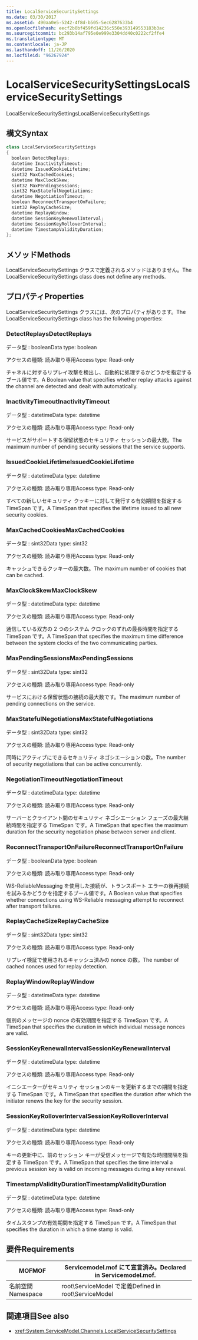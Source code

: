 ```yaml
---
title: LocalServiceSecuritySettings
ms.date: 03/30/2017
ms.assetid: 490aa0e5-5242-4f8d-b505-5ec6287633b4
ms.openlocfilehash: eecf2b0bf459fd14236c550e393149553183b3ac
ms.sourcegitcommit: bc293b14af795e0e999e3304dd40c0222cf2ffe4
ms.translationtype: MT
ms.contentlocale: ja-JP
ms.lasthandoff: 11/26/2020
ms.locfileid: "96267924"
---
```

# <a name="localservicesecuritysettings"></a><span data-ttu-id="c0872-102">LocalServiceSecuritySettings</span><span class="sxs-lookup"><span data-stu-id="c0872-102">LocalServiceSecuritySettings</span></span>

<span data-ttu-id="c0872-103">LocalServiceSecuritySettings</span><span class="sxs-lookup"><span data-stu-id="c0872-103">LocalServiceSecuritySettings</span></span>  
  
## <a name="syntax"></a><span data-ttu-id="c0872-104">構文</span><span class="sxs-lookup"><span data-stu-id="c0872-104">Syntax</span></span>  
  
```csharp
class LocalServiceSecuritySettings  
{  
  boolean DetectReplays;  
  datetime InactivityTimeout;  
  datetime IssuedCookieLifetime;  
  sint32 MaxCachedCookies;  
  datetime MaxClockSkew;  
  sint32 MaxPendingSessions;  
  sint32 MaxStatefulNegotiations;  
  datetime NegotiationTimeout;  
  boolean ReconnectTransportOnFailure;  
  sint32 ReplayCacheSize;  
  datetime ReplayWindow;  
  datetime SessionKeyRenewalInterval;  
  datetime SessionKeyRolloverInterval;  
  datetime TimestampValidityDuration;  
};  
```  
  
## <a name="methods"></a><span data-ttu-id="c0872-105">メソッド</span><span class="sxs-lookup"><span data-stu-id="c0872-105">Methods</span></span>  

 <span data-ttu-id="c0872-106">LocalServiceSecuritySettings クラスで定義されるメソッドはありません。</span><span class="sxs-lookup"><span data-stu-id="c0872-106">The LocalServiceSecuritySettings class does not define any methods.</span></span>  
  
## <a name="properties"></a><span data-ttu-id="c0872-107">プロパティ</span><span class="sxs-lookup"><span data-stu-id="c0872-107">Properties</span></span>  

 <span data-ttu-id="c0872-108">LocalServiceSecuritySettings クラスには、次のプロパティがあります。</span><span class="sxs-lookup"><span data-stu-id="c0872-108">The LocalServiceSecuritySettings class has the following properties:</span></span>  
  
### <a name="detectreplays"></a><span data-ttu-id="c0872-109">DetectReplays</span><span class="sxs-lookup"><span data-stu-id="c0872-109">DetectReplays</span></span>  

 <span data-ttu-id="c0872-110">データ型 : boolean</span><span class="sxs-lookup"><span data-stu-id="c0872-110">Data type: boolean</span></span>  
  
 <span data-ttu-id="c0872-111">アクセスの種類: 読み取り専用</span><span class="sxs-lookup"><span data-stu-id="c0872-111">Access type: Read-only</span></span>  
  
 <span data-ttu-id="c0872-112">チャネルに対するリプレイ攻撃を検出し、自動的に処理するかどうかを指定するブール値です。</span><span class="sxs-lookup"><span data-stu-id="c0872-112">A Boolean value that specifies whether replay attacks against the channel are detected and dealt with automatically.</span></span>  
  
### <a name="inactivitytimeout"></a><span data-ttu-id="c0872-113">InactivityTimeout</span><span class="sxs-lookup"><span data-stu-id="c0872-113">InactivityTimeout</span></span>  

 <span data-ttu-id="c0872-114">データ型 : datetime</span><span class="sxs-lookup"><span data-stu-id="c0872-114">Data type: datetime</span></span>  
  
 <span data-ttu-id="c0872-115">アクセスの種類: 読み取り専用</span><span class="sxs-lookup"><span data-stu-id="c0872-115">Access type: Read-only</span></span>  
  
 <span data-ttu-id="c0872-116">サービスがサポートする保留状態のセキュリティ セッションの最大数。</span><span class="sxs-lookup"><span data-stu-id="c0872-116">The maximum number of pending security sessions that the service supports.</span></span>  
  
### <a name="issuedcookielifetime"></a><span data-ttu-id="c0872-117">IssuedCookieLifetime</span><span class="sxs-lookup"><span data-stu-id="c0872-117">IssuedCookieLifetime</span></span>  

 <span data-ttu-id="c0872-118">データ型 : datetime</span><span class="sxs-lookup"><span data-stu-id="c0872-118">Data type: datetime</span></span>  
  
 <span data-ttu-id="c0872-119">アクセスの種類: 読み取り専用</span><span class="sxs-lookup"><span data-stu-id="c0872-119">Access type: Read-only</span></span>  
  
 <span data-ttu-id="c0872-120">すべての新しいセキュリティ クッキーに対して発行する有効期間を指定する TimeSpan です。</span><span class="sxs-lookup"><span data-stu-id="c0872-120">A TimeSpan that specifies the lifetime issued to all new security cookies.</span></span>  
  
### <a name="maxcachedcookies"></a><span data-ttu-id="c0872-121">MaxCachedCookies</span><span class="sxs-lookup"><span data-stu-id="c0872-121">MaxCachedCookies</span></span>  

 <span data-ttu-id="c0872-122">データ型 : sint32</span><span class="sxs-lookup"><span data-stu-id="c0872-122">Data type: sint32</span></span>  
  
 <span data-ttu-id="c0872-123">アクセスの種類: 読み取り専用</span><span class="sxs-lookup"><span data-stu-id="c0872-123">Access type: Read-only</span></span>  
  
 <span data-ttu-id="c0872-124">キャッシュできるクッキーの最大数。</span><span class="sxs-lookup"><span data-stu-id="c0872-124">The maximum number of cookies that can be cached.</span></span>  
  
### <a name="maxclockskew"></a><span data-ttu-id="c0872-125">MaxClockSkew</span><span class="sxs-lookup"><span data-stu-id="c0872-125">MaxClockSkew</span></span>  

 <span data-ttu-id="c0872-126">データ型 : datetime</span><span class="sxs-lookup"><span data-stu-id="c0872-126">Data type: datetime</span></span>  
  
 <span data-ttu-id="c0872-127">アクセスの種類: 読み取り専用</span><span class="sxs-lookup"><span data-stu-id="c0872-127">Access type: Read-only</span></span>  
  
 <span data-ttu-id="c0872-128">通信している双方の 2 つのシステム クロックのずれの最長時間を指定する TimeSpan です。</span><span class="sxs-lookup"><span data-stu-id="c0872-128">A TimeSpan that specifies the maximum time difference between the system clocks of the two communicating parties.</span></span>  
  
### <a name="maxpendingsessions"></a><span data-ttu-id="c0872-129">MaxPendingSessions</span><span class="sxs-lookup"><span data-stu-id="c0872-129">MaxPendingSessions</span></span>  

 <span data-ttu-id="c0872-130">データ型 : sint32</span><span class="sxs-lookup"><span data-stu-id="c0872-130">Data type: sint32</span></span>  
  
 <span data-ttu-id="c0872-131">アクセスの種類: 読み取り専用</span><span class="sxs-lookup"><span data-stu-id="c0872-131">Access type: Read-only</span></span>  
  
 <span data-ttu-id="c0872-132">サービスにおける保留状態の接続の最大数です。</span><span class="sxs-lookup"><span data-stu-id="c0872-132">The maximum number of pending connections on the service.</span></span>  
  
### <a name="maxstatefulnegotiations"></a><span data-ttu-id="c0872-133">MaxStatefulNegotiations</span><span class="sxs-lookup"><span data-stu-id="c0872-133">MaxStatefulNegotiations</span></span>  

 <span data-ttu-id="c0872-134">データ型 : sint32</span><span class="sxs-lookup"><span data-stu-id="c0872-134">Data type: sint32</span></span>  
  
 <span data-ttu-id="c0872-135">アクセスの種類: 読み取り専用</span><span class="sxs-lookup"><span data-stu-id="c0872-135">Access type: Read-only</span></span>  
  
 <span data-ttu-id="c0872-136">同時にアクティブにできるセキュリティ ネゴシエーションの数。</span><span class="sxs-lookup"><span data-stu-id="c0872-136">The number of security negotiations that can be active concurrently.</span></span>  
  
### <a name="negotiationtimeout"></a><span data-ttu-id="c0872-137">NegotiationTimeout</span><span class="sxs-lookup"><span data-stu-id="c0872-137">NegotiationTimeout</span></span>  

 <span data-ttu-id="c0872-138">データ型 : datetime</span><span class="sxs-lookup"><span data-stu-id="c0872-138">Data type: datetime</span></span>  
  
 <span data-ttu-id="c0872-139">アクセスの種類: 読み取り専用</span><span class="sxs-lookup"><span data-stu-id="c0872-139">Access type: Read-only</span></span>  
  
 <span data-ttu-id="c0872-140">サーバーとクライアント間のセキュリティ ネゴシエーション フェーズの最大継続時間を指定する TimeSpan です。</span><span class="sxs-lookup"><span data-stu-id="c0872-140">A TimeSpan that specifies the maximum duration for the security negotiation phase between server and client.</span></span>  
  
### <a name="reconnecttransportonfailure"></a><span data-ttu-id="c0872-141">ReconnectTransportOnFailure</span><span class="sxs-lookup"><span data-stu-id="c0872-141">ReconnectTransportOnFailure</span></span>  

 <span data-ttu-id="c0872-142">データ型 : boolean</span><span class="sxs-lookup"><span data-stu-id="c0872-142">Data type: boolean</span></span>  
  
 <span data-ttu-id="c0872-143">アクセスの種類: 読み取り専用</span><span class="sxs-lookup"><span data-stu-id="c0872-143">Access type: Read-only</span></span>  
  
 <span data-ttu-id="c0872-144">WS-ReliableMessaging を使用した接続が、トランスポート エラーの後再接続を試みるかどうかを指定するブール値です。</span><span class="sxs-lookup"><span data-stu-id="c0872-144">A Boolean value that specifies whether connections using WS-Reliable messaging attempt to reconnect after transport failures.</span></span>  
  
### <a name="replaycachesize"></a><span data-ttu-id="c0872-145">ReplayCacheSize</span><span class="sxs-lookup"><span data-stu-id="c0872-145">ReplayCacheSize</span></span>  

 <span data-ttu-id="c0872-146">データ型 : sint32</span><span class="sxs-lookup"><span data-stu-id="c0872-146">Data type: sint32</span></span>  
  
 <span data-ttu-id="c0872-147">アクセスの種類: 読み取り専用</span><span class="sxs-lookup"><span data-stu-id="c0872-147">Access type: Read-only</span></span>  
  
 <span data-ttu-id="c0872-148">リプレイ検証で使用されるキャッシュ済みの nonce の数。</span><span class="sxs-lookup"><span data-stu-id="c0872-148">The number of cached nonces used for replay detection.</span></span>  
  
### <a name="replaywindow"></a><span data-ttu-id="c0872-149">ReplayWindow</span><span class="sxs-lookup"><span data-stu-id="c0872-149">ReplayWindow</span></span>  

 <span data-ttu-id="c0872-150">データ型 : datetime</span><span class="sxs-lookup"><span data-stu-id="c0872-150">Data type: datetime</span></span>  
  
 <span data-ttu-id="c0872-151">アクセスの種類: 読み取り専用</span><span class="sxs-lookup"><span data-stu-id="c0872-151">Access type: Read-only</span></span>  
  
 <span data-ttu-id="c0872-152">個別のメッセージの nonce の有効期間を指定する TimeSpan です。</span><span class="sxs-lookup"><span data-stu-id="c0872-152">A TimeSpan that specifies the duration in which individual message nonces are valid.</span></span>  
  
### <a name="sessionkeyrenewalinterval"></a><span data-ttu-id="c0872-153">SessionKeyRenewalInterval</span><span class="sxs-lookup"><span data-stu-id="c0872-153">SessionKeyRenewalInterval</span></span>  

 <span data-ttu-id="c0872-154">データ型 : datetime</span><span class="sxs-lookup"><span data-stu-id="c0872-154">Data type: datetime</span></span>  
  
 <span data-ttu-id="c0872-155">アクセスの種類: 読み取り専用</span><span class="sxs-lookup"><span data-stu-id="c0872-155">Access type: Read-only</span></span>  
  
 <span data-ttu-id="c0872-156">イニシエーターがセキュリティ セッションのキーを更新するまでの期間を指定する TimeSpan です。</span><span class="sxs-lookup"><span data-stu-id="c0872-156">A TimeSpan that specifies the duration after which the initiator renews the key for the security session.</span></span>  
  
### <a name="sessionkeyrolloverinterval"></a><span data-ttu-id="c0872-157">SessionKeyRolloverInterval</span><span class="sxs-lookup"><span data-stu-id="c0872-157">SessionKeyRolloverInterval</span></span>  

 <span data-ttu-id="c0872-158">データ型 : datetime</span><span class="sxs-lookup"><span data-stu-id="c0872-158">Data type: datetime</span></span>  
  
 <span data-ttu-id="c0872-159">アクセスの種類: 読み取り専用</span><span class="sxs-lookup"><span data-stu-id="c0872-159">Access type: Read-only</span></span>  
  
 <span data-ttu-id="c0872-160">キーの更新中に、前のセッション キーが受信メッセージで有効な時間間隔を指定する TimeSpan です。</span><span class="sxs-lookup"><span data-stu-id="c0872-160">A TimeSpan that specifies the time interval a previous session key is valid on incoming messages during a key renewal.</span></span>  
  
### <a name="timestampvalidityduration"></a><span data-ttu-id="c0872-161">TimestampValidityDuration</span><span class="sxs-lookup"><span data-stu-id="c0872-161">TimestampValidityDuration</span></span>  

 <span data-ttu-id="c0872-162">データ型 : datetime</span><span class="sxs-lookup"><span data-stu-id="c0872-162">Data type: datetime</span></span>  
  
 <span data-ttu-id="c0872-163">アクセスの種類: 読み取り専用</span><span class="sxs-lookup"><span data-stu-id="c0872-163">Access type: Read-only</span></span>  
  
 <span data-ttu-id="c0872-164">タイムスタンプの有効期間を指定する TimeSpan です。</span><span class="sxs-lookup"><span data-stu-id="c0872-164">A TimeSpan that specifies the duration in which a time stamp is valid.</span></span>  
  
## <a name="requirements"></a><span data-ttu-id="c0872-165">要件</span><span class="sxs-lookup"><span data-stu-id="c0872-165">Requirements</span></span>  
  
|<span data-ttu-id="c0872-166">MOF</span><span class="sxs-lookup"><span data-stu-id="c0872-166">MOF</span></span>|<span data-ttu-id="c0872-167">Servicemodel.mof にて宣言済み。</span><span class="sxs-lookup"><span data-stu-id="c0872-167">Declared in Servicemodel.mof.</span></span>|  
|---------|-----------------------------------|  
|<span data-ttu-id="c0872-168">名前空間</span><span class="sxs-lookup"><span data-stu-id="c0872-168">Namespace</span></span>|<span data-ttu-id="c0872-169">root\ServiceModel で定義</span><span class="sxs-lookup"><span data-stu-id="c0872-169">Defined in root\ServiceModel</span></span>|  
  
## <a name="see-also"></a><span data-ttu-id="c0872-170">関連項目</span><span class="sxs-lookup"><span data-stu-id="c0872-170">See also</span></span>

- <xref:System.ServiceModel.Channels.LocalServiceSecuritySettings>
